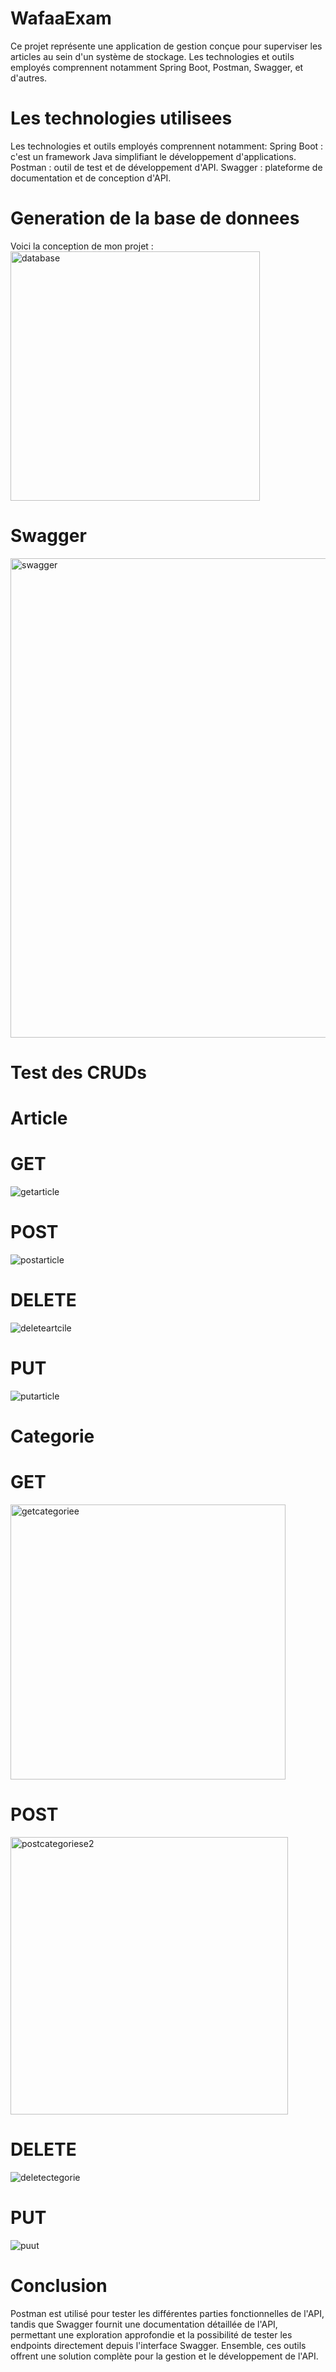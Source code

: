 
# WafaaExam

Ce projet représente une application de gestion conçue pour superviser les articles au sein d'un système de stockage. 
Les technologies et outils employés comprennent notamment Spring Boot, Postman, Swagger, et d'autres.

# Les technologies utilisees

Les technologies et outils employés comprennent notamment:
Spring Boot : c'est un framework Java simplifiant le développement d'applications.
Postman : outil de test et de développement d'API.
Swagger : plateforme de documentation et de conception d'API.

# Generation de la base de donnees

Voici la conception de mon projet : 
<img width="399" alt="database" src="https://github.com/WafaaK/WafaaExam/assets/147450674/8c008f10-b106-4276-b0e4-e6a33a97134a">

# Swagger

<img width="767" alt="swagger" src="https://github.com/WafaaK/WafaaExam/assets/147450674/d25c6537-eadc-4579-8c45-3e96b6754511">

# Test des CRUDs
# Article
# GET
![getarticle](https://github.com/WafaaK/WafaaExam/assets/147450674/fe603a93-d5cb-43af-a5f2-2062aeee6000)

# POST

![postarticle](https://github.com/WafaaK/WafaaExam/assets/147450674/6add9017-b06a-418e-8fae-9e362790ed69)

# DELETE

![deleteartcile](https://github.com/WafaaK/WafaaExam/assets/147450674/0ef559f5-5004-4289-862a-0dce24449373)

# PUT
![putarticle](https://github.com/WafaaK/WafaaExam/assets/147450674/76cffc36-0ceb-460c-a799-9b642ffc0a4f)


# Categorie

# GET
<img width="440" alt="getcategoriee" src="https://github.com/WafaaK/WafaaExam/assets/147450674/4cc7c11a-dd8b-48a2-b901-bb3c07b894a8">


# POST
<img width="444" alt="postcategoriese2" src="https://github.com/WafaaK/WafaaExam/assets/147450674/ddd1d163-de13-4cfe-934a-8367f867b83a">


# DELETE
![deletectegorie](https://github.com/WafaaK/WafaaExam/assets/147450674/3a0425bd-8032-4b36-8b4e-50ef6c80dc4f)

# PUT

![puut](https://github.com/WafaaK/WafaaExam/assets/147450674/ede19bef-8454-4a68-b394-2d1a61f8499e)


# Conclusion
Postman est utilisé pour tester les différentes parties fonctionnelles de l'API, tandis que Swagger fournit une documentation détaillée de l'API, 
permettant une exploration approfondie et la possibilité de tester les endpoints directement depuis l'interface Swagger. Ensemble,
ces outils offrent une solution complète pour la gestion et le développement de l'API.

